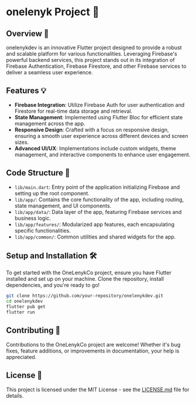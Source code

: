 # onelenyk Project 🚀

## Overview 🌟
onelenykdev is an innovative Flutter project designed to provide a robust and scalable platform for various functionalities. Leveraging Firebase's powerful backend services, this project stands out in its integration of Firebase Authentication, Firebase Firestore, and other Firebase services to deliver a seamless user experience.

## Features 💡
- **Firebase Integration**: Utilize Firebase Auth for user authentication and Firestore for real-time data storage and retrieval.
- **State Management**: Implemented using Flutter Bloc for efficient state management across the app.
- **Responsive Design**: Crafted with a focus on responsive design, ensuring a smooth user experience across different devices and screen sizes.
- **Advanced UI/UX**: Implementations include custom widgets, theme management, and interactive components to enhance user engagement.

## Code Structure 📂
- `lib/main.dart`: Entry point of the application initializing Firebase and setting up the root component.
- `lib/app/`: Contains the core functionality of the app, including routing, state management, and UI components.
- `lib/app/data/`: Data layer of the app, featuring Firebase services and business logic.
- `lib/app/features/`: Modularized app features, each encapsulating specific functionalities.
- `lib/app/common/`: Common utilities and shared widgets for the app.

## Setup and Installation 🛠️
To get started with the OneLenykCo project, ensure you have Flutter installed and set up on your machine. Clone the repository, install dependencies, and you're ready to go!

```bash
git clone https://github.com/your-repository/onelenykdev.git
cd onelenykdev
flutter pub get
flutter run
```
## Contributing 🤝
Contributions to the OneLenykCo project are welcome! Whether it's bug fixes, feature additions, or improvements in documentation, your help is appreciated.

## License 📄
This project is licensed under the MIT License - see the [LICENSE.md](LICENSE.md) file for details.
